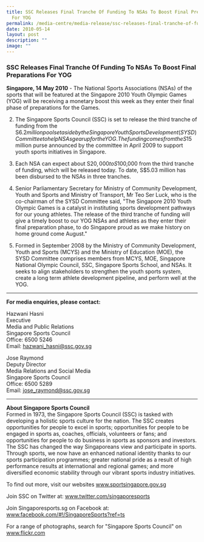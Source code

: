 ```yaml
---
title: SSC Releases Final Tranche Of Funding To NSAs To Boost Final Preparations
  For YOG
permalink: /media-centre/media-release/ssc-releases-final-tranche-of-funding-to-nsas-to-boost-final-preparation/
date: 2010-05-14
layout: post
description: ""
image: ""
---
```

### **SSC Releases Final Tranche Of Funding To NSAs To Boost Final Preparations For YOG**

**Singapore, 14 May 2010** - The National Sports Associations (NSAs) of the sports that will be featured at the Singapore 2010 Youth Olympic Games (YOG) will be receiving a monetary boost this week as they enter their final phase of preparations for the Games.

2. The Singapore Sports Council (SSC) is set to release the third tranche of funding from the S$6.2 million pool set aside by the Singapore Youth Sports Development (SYSD) Committee to help NSAs gear up for the YOG. The funding comes from the S$15 million purse announced by the committee in April 2009 to support youth sports initiatives in Singapore.

3. Each NSA can expect about S$20,000 to S$100,000 from the third tranche of funding, which will be released today. To date, S$5.03 million has been disbursed to the NSAs in three tranches.

4. Senior Parliamentary Secretary for Ministry of Community Development, Youth and Sports and Ministry of Transport, Mr Teo Ser Luck, who is the co-chairman of the SYSD Committee said, "The Singapore 2010 Youth Olympic Games is a catalyst in instituting sports development pathways for our young athletes. The release of the third tranche of funding will give a timely boost to our YOG NSAs and athletes as they enter their final preparation phase, to do Singapore proud as we make history on home ground come August."

5. Formed in September 2008 by the Ministry of Community Development, Youth and Sports (MCYS) and the Ministry of Education (MOE), the SYSD Committee comprises members from MCYS, MOE, Singapore National Olympic Council, SSC, Singapore Sports School, and NSAs. It seeks to align stakeholders to strengthen the youth sports system, create a long term athlete development pipeline, and perform well at the YOG.

---

**For media enquiries, please contact:**
<br>

Hazwani Hasni<br>
Executive<br>
Media and Public Relations<br>
Singapore Sports Council<br>
Office: 6500 5246<br>
Email: [hazwani_hasni@ssc.gov.sg](mailto:hazwani_hasni@ssc.gov.sg)

Jose Raymond<br>
Deputy Director<br>
Media Relations and Social Media<br>
Singapore Sports Council<br>
Office: 6500 5289<br>
Email: [jose_raymond@ssc.gov.sg](mailto:jose_raymond@ssc.gov.sg)

---

**About Singapore Sports Council**<br>
Formed in 1973, the Singapore Sports Council (SSC) is tasked with developing a holistic sports culture for the nation. The SSC creates opportunities for people to excel in sports; opportunities for people to be engaged in sports as, coaches, officials, volunteers or fans; and opportunities for people to do business in sports as sponsors and investors. The SSC has changed the way Singaporeans view and participate in sports. Through sports, we now have an enhanced national identity thanks to our sports participation programmes; greater national pride as a result of high performance results at international and regional games; and more diversified economic stability through our vibrant sports industry initiatives.

To find out more, visit our websites www.sportsingapore.gov.sg

Join SSC on Twitter at: www.twitter.com/singaporesports

Join Singaporesports.sg on Facebook at: www.facebook.com/#!/SingaporeSports?ref=ts

For a range of photographs, search for "Singapore Sports Council" on www.flickr.com